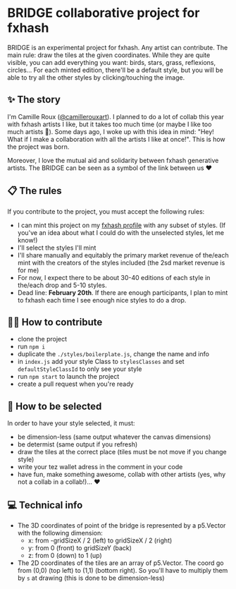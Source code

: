 BRIDGE collaborative project for fxhash
================

BRIDGE is an experimental project for fxhash. Any artist can contribute. 
The main rule: draw the tiles at the given coordinates. While they are quite visible, you can add everything you want: birds, stars, grass, reflexions, circles...
For each minted edition, there'll be a default style, but you will be able to try all the other styles by clicking/touching the image.

## ✨ The story

I'm Camille Roux ([@camillerouxart](https://twitter.com/camillerouxart)). I planned to do a lot of collab this year with fxhash artists I like, but it takes too much time (or maybe I like too much artists 🤣). Some days ago, I woke up with this idea in mind: "Hey! What if I make a collaboration with all the artists I like at once!".
This is how the project was born.

Moreover, I love the mutual aid and solidarity between fxhash generative artists. The BRIDGE can be seen as a symbol of the link between us ♥️

## 📋 The rules

If you contribute to the project, you must accept the following rules:

* I can mint this project on my [fxhash profile](https://www.fxhash.xyz/u/Camille%20Roux) with any subset of styles. (If you've an idea about what I could do with the unselected styles, let me know!)
* I'll select the styles I'll mint
* I'll share manually and equitably the primary market revenue of the/each mint with the creators of the styles included (the 2sd market revenue is for me)
* For now, I expect there to be about 30-40 editions of each style in the/each drop and 5-10 styles. 
* Dead line: **February 20th**. If there are enough participants, I plan to mint to fxhash each time I see enough nice styles to do a drop.

## 🧑‍💻 How to contribute

- clone the project
- run `npm i`
- duplicate the `./styles/boilerplate.js`, change the name and info
- in `index.js` add your style Class to `stylesClasses` and set `defaultStyleClassId` to only see your style
- run `npm start` to launch the project
- create a pull request when you're ready

## 🤩 How to be selected

In order to have your style selected, it must:

* be dimension-less (same output whatever the canvas dimensions)
* be determist (same output if you refresh)
* draw the tiles at the correct place (tiles must be not move if you change style)
* write your tez wallet adress in the comment in your code
* have fun, make something awesome, collab with other artists (yes, why not a collab in a collab!)... ♥️

## 💻 Technical info

- The 3D coordinates of point of the bridge is represented by a p5.Vector with the following dimension:
  - x: from -gridSizeX / 2 (left) to gridSizeX / 2 (right)
  - y: from 0 (front) to gridSizeY (back)
  - z: from 0 (down) to 1 (up)
- The 2D coordinates of the tiles are an array of p5.Vector. The coord go from (0,0) (top left) to (1,1) (bottom right). So you'll have to multiply them by `s` at drawing (this is done to be dimension-less)
